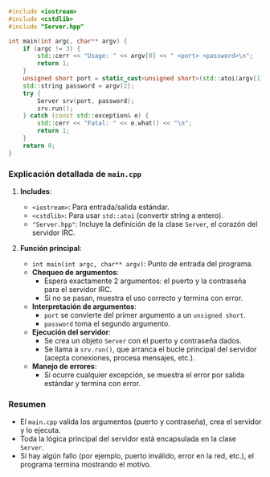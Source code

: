 ```c++ name=src/main.cpp
#include <iostream>
#include <cstdlib>
#include "Server.hpp"

int main(int argc, char** argv) {
    if (argc != 3) {
        std::cerr << "Usage: " << argv[0] << " <port> <password>\n";
        return 1;
    }
    unsigned short port = static_cast<unsigned short>(std::atoi(argv[1]));
    std::string password = argv[2];
    try {
        Server srv(port, password);
        srv.run();
    } catch (const std::exception& e) {
        std::cerr << "Fatal: " << e.what() << "\n";
        return 1;
    }
    return 0;
}
```

### Explicación detallada de `main.cpp`

1. **Includes**:

   - `<iostream>`: Para entrada/salida estándar.
   - `<cstdlib>`: Para usar `std::atoi` (convertir string a entero).
   - `"Server.hpp"`: Incluye la definición de la clase `Server`, el corazón del servidor IRC.

2. **Función principal**:
   - `int main(int argc, char** argv)`: Punto de entrada del programa.
   - **Chequeo de argumentos**:
     - Espera exactamente 2 argumentos: el puerto y la contraseña para el servidor IRC.
     - Si no se pasan, muestra el uso correcto y termina con error.
   - **Interpretación de argumentos**:
     - `port` se convierte del primer argumento a un `unsigned short`.
     - `password` toma el segundo argumento.
   - **Ejecución del servidor**:
     - Se crea un objeto `Server` con el puerto y contraseña dados.
     - Se llama a `srv.run()`, que arranca el bucle principal del servidor (acepta conexiones, procesa mensajes, etc.).
   - **Manejo de errores**:
     - Si ocurre cualquier excepción, se muestra el error por salida estándar y termina con error.

### Resumen

- El `main.cpp` valida los argumentos (puerto y contraseña), crea el servidor y lo ejecuta.
- Toda la lógica principal del servidor está encapsulada en la clase `Server`.
- Si hay algún fallo (por ejemplo, puerto inválido, error en la red, etc.), el programa termina mostrando el motivo.
